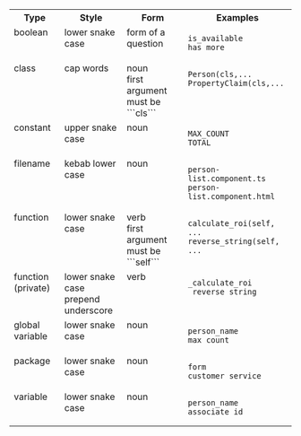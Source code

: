 <table><tr><th>Type</th><th>Style</th><th>Form</th><th>Examples</th></tr><tr><td valign="top">boolean</td><td valign="top">lower snake case</td><td valign="top">form of a question</td><td valign="top">

```text
is_available
has_more
```
</td></tr><tr><td valign="top">class</td><td valign="top">cap words</td><td valign="top">noun<br>first argument must be ```cls```</td><td valign="top">

```text
Person(cls,...
PropertyClaim(cls,...
```
</td></tr><tr><td valign="top">constant</td><td valign="top">upper snake case</td><td valign="top">noun</td><td valign="top">

```text
MAX_COUNT
TOTAL
```
</td></tr><tr><td valign="top">filename</td><td valign="top">kebab lower case</td><td valign="top">noun</td><td valign="top">

```text
person-list.component.ts
person-list.component.html
```
</td></tr><tr><td valign="top">function</td><td valign="top">lower snake case</td><td valign="top">verb<br>first argument must be ```self```</td><td valign="top">

```text
calculate_roi(self, ...
reverse_string(self, ...
```
</td></tr><tr><td valign="top">function (private)</td><td valign="top">lower snake case<br>prepend underscore</td><td valign="top">verb</td><td valign="top">

```text
_calculate_roi
_reverse_string
```
</td></tr><tr><td valign="top">global variable</td><td valign="top">lower snake case</td><td valign="top">noun</td><td valign="top">

```text
person_name
max_count
```
</td></tr><tr><td valign="top">package</td><td valign="top">lower snake case</td><td valign="top">noun</td><td valign="top">

```text
form
customer_service
```
</td></tr><tr><td valign="top">variable</td><td valign="top">lower snake case</td><td valign="top">noun</td><td valign="top">

```text
person_name
associate_id
```
</td></tr></table>